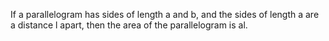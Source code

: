 If a parallelogram has sides of length a and b, and the sides of length
a are a distance l apart, then the area of the parallelogram is al.
